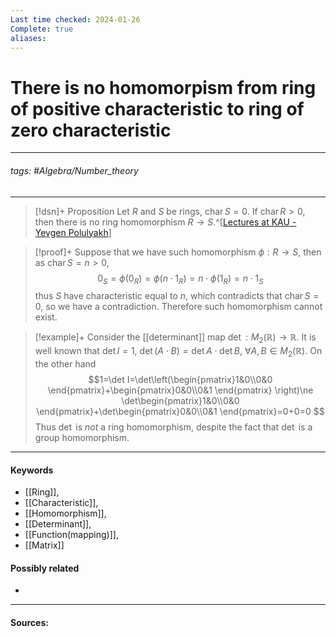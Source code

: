 ```yaml
---
Last time checked: 2024-01-26
Complete: true
aliases:
---
```

# There is no homomorpism from ring of positive characteristic to ring of zero characteristic
***
###### tags: #Algebra/Number_theory 
***
>[!dsn]+ Proposition
>Let $R$ and $S$ be rings, $\operatorname{char}S=0$. If $\operatorname{char}R>0$, then there is no ring homomorphism $R\to S$.^[[Lectures at KAU - Yevgen Polulyakh](https://drive.google.com/drive/folders/1OBF4iFXhiyJQ2lVaDTRnDEnyDf6hImIg)]

>[!proof]+
>Suppose that we have such homomorphism $\phi:R\to S$, then as $\operatorname{char}S=n>0$, 
>$$0_{S}=\phi(0_{R})=\phi(n\cdot 1_{R})=n\cdot\phi(1_{R})=n\cdot 1_{S}$$
>thus $S$ have characteristic equal to $n$, which contradicts that $\operatorname{char}S=0$, so we have a contradiction. Therefore such homomorphism cannot exist.

>[!example]+ 
>Consider the [[determinant]] map $\det:M_{2}(\mathbb{R})\to\mathbb{R}$. It is well known that $\det I=1$, $\det(A\cdot B)=\det A\cdot\det B$, $\forall A,B\in M_{2}(\mathbb{R})$.
>On the other hand
>$$1=\det I=\det\left(\begin{pmatrix}1&0\\0&0 \end{pmatrix}+\begin{pmatrix}0&0\\0&1 \end{pmatrix} \right)\ne \det\begin{pmatrix}1&0\\0&0 \end{pmatrix}+\det\begin{pmatrix}0&0\\0&1 \end{pmatrix}=0+0=0 $$
>Thus $\det$ is *not* a ring homomorphism, despite the fact that $\det$ is a group homomorphism.
***
#### Keywords
- [[Ring]],
- [[Characteristic]],
- [[Homomorphism]],
- [[Determinant]],
- [[Function(mapping)]],
- [[Matrix]]
#### Possibly related
- 
***
#### Sources: